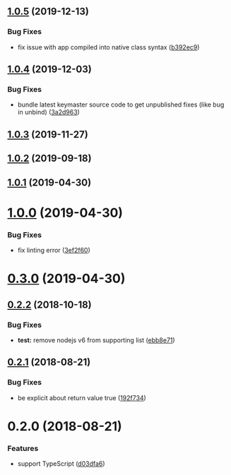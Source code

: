 ## [1.0.5](https://github.com/aurelia-contrib/aurelia-combo/compare/v1.0.4...v1.0.5) (2019-12-13)


### Bug Fixes

* fix issue with app compiled into native class syntax ([b392ec9](https://github.com/aurelia-contrib/aurelia-combo/commit/b392ec9fc3bc4378171fad4218d01d2d23766380))



## [1.0.4](https://github.com/aurelia-contrib/aurelia-combo/compare/v1.0.3...v1.0.4) (2019-12-03)


### Bug Fixes

* bundle latest keymaster source code to get unpublished fixes (like bug in unbind) ([3a2d963](https://github.com/aurelia-contrib/aurelia-combo/commit/3a2d963e20bfb9b383c6af268dad9d2883e29efb))



## [1.0.3](https://github.com/aurelia-contrib/aurelia-combo/compare/v1.0.2...v1.0.3) (2019-11-27)



## [1.0.2](https://github.com/aurelia-contrib/aurelia-combo/compare/v1.0.1...v1.0.2) (2019-09-18)



## [1.0.1](https://github.com/aurelia-contrib/aurelia-combo/compare/v1.0.0...v1.0.1) (2019-04-30)



# [1.0.0](https://github.com/aurelia-contrib/aurelia-combo/compare/v0.3.0...v1.0.0) (2019-04-30)


### Bug Fixes

* fix linting error ([3ef2f60](https://github.com/aurelia-contrib/aurelia-combo/commit/3ef2f60))



# [0.3.0](https://github.com/aurelia-contrib/aurelia-combo/compare/v0.2.2...v0.3.0) (2019-04-30)



<a name="0.2.2"></a>
## [0.2.2](https://github.com/aurelia-contrib/aurelia-combo/compare/v0.2.1...v0.2.2) (2018-10-18)


### Bug Fixes

* **test:** remove nodejs v6 from supporting list ([ebb8e71](https://github.com/aurelia-contrib/aurelia-combo/commit/ebb8e71))



<a name="0.2.1"></a>
## [0.2.1](https://github.com/aurelia-contrib/aurelia-combo/compare/v0.2.0...v0.2.1) (2018-08-21)


### Bug Fixes

* be explicit about return value true ([192f734](https://github.com/aurelia-contrib/aurelia-combo/commit/192f734))



<a name="0.2.0"></a>
# 0.2.0 (2018-08-21)


### Features

* support TypeScript ([d03dfa6](https://github.com/aurelia-contrib/aurelia-combo/commit/d03dfa6))



